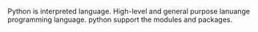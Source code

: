 Python is interpreted language.
High-level and general purpose lanuange programming language.
python support the modules and packages.
